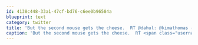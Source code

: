 ```yaml
---
id: 4138c448-33a1-47cf-bd76-c6ee0b96584a
blueprint: text
category: twitter
title: 'But the second mouse gets the cheese.  RT @dahul: @kimathomas - haha. early bird catches the worm u know.'
caption: 'But the second mouse gets the cheese.  RT <span class="username username_linked">@<a href="https://twitter.com/dahul" title="Darren Hull (dahul)">dahul</a></span>: @kimathomas - haha. early bird catches the worm u know.'
---
```

